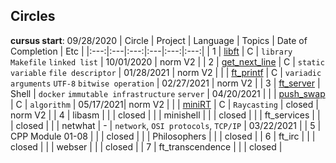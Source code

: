 ## Circles
**cursus start**: 09/28/2020
| Circle | Project | Language | Topics | Date of Completion | Etc |
|:---:|:---|:---:|:---|:---:|:---:|
| 1 | [libft](./libft) | C | `library` `Makefile` `linked list` | 10/01/2020 | norm V2 |
| 2 | [get_next_line](./get_next_line) | C | `static variable` `file descriptor` | 01/28/2021 | norm V2 |
|   | [ft_printf](./ft_printf) | C | `variadic arguments` `UTF-8` `bitwise operation` | 02/27/2021 | norm V2 |
| 3 | [ft_server](./ft_server) | Shell | `docker` `immutable infrastructure` `server` | 04/20/2021 |
|   | [push_swap](./push_swap) | C | `algorithm` | 05/17/2021| norm V2 |
|   | [miniRT](./miniRT) | C | `Raycasting` | closed | norm V2 |
| 4 | libasm |  |  | closed |
|   | minishell |  |  | closed |
|   | ft_services |  |  | closed |
|   | netwhat | - | `network`, `OSI protocols`, `TCP/IP` | 03/22/2021 |
| 5 | CPP Module 01-08 |  |  | closed |
|   | Philosophers |  |  | closed |
| 6 | ft_irc |  |  | closed |
|   | webser |  |  | closed |
| 7 | ft_transcendence |  |  | closed |
